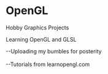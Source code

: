 # OpenGL
Hobby Graphics Projects


Learning OpenGL and GLSL

  --Uploading my bumbles for posterity <br>  
  --Tutorials from learnopengl.com

